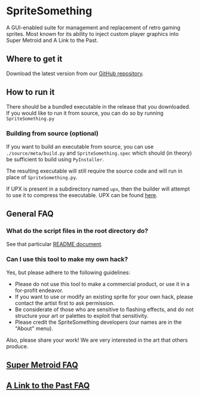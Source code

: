 # SpriteSomething

A GUI-enabled suite for management and replacement of retro gaming sprites.  Most known for its ability to inject custom player graphics into Super Metroid and A Link to the Past.

## Where to get it

Download the latest version from our [GitHub repository](https://github.com/Artheau/SpriteSomething/releases).

## How to run it

There should be a bundled executable in the release that you downloaded.
If you would like to run it from source, you can do so by running `SpriteSomething.py`

### Building from source (optional)

If you want to build an executable from source, you can use `./source/meta/build.py` and `SpriteSomething.spec` which should (in theory) be sufficient to build using `PyInstaller`.

The resulting executable will still require the source code and will run in place of `SpriteSomething.py`.

If UPX is present in a subdirectory named `upx`, then the builder will attempt to use it to compress the executable. UPX can be found [here](http://upx.github.io/).

## General FAQ

### What do the script files in the root directory do?

See that particular [README document](./README-files.md).

### Can I use this tool to make my own hack?

Yes, but please adhere to the following guidelines:

- Please do not use this tool to make a commercial product, or use it in a for-profit endeavor.
- If you want to use or modify an existing sprite for your own hack, please contact the artist first to ask permission.
- Be considerate of those who are sensitive to flashing effects, and do not structure your art or palettes to exploit that sensitivity.
- Please credit the SpriteSomething developers (our names are in the "About" menu).

Also, please share your work!  We are very interested in the art that others produce.

## [Super Metroid FAQ](./resources/app/metroid3/FAQ.md)

## [A Link to the Past FAQ](./resources/app/zelda3/FAQ.md)
